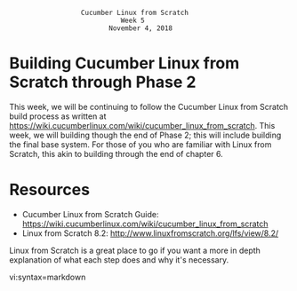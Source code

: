                       Cucumber Linux from Scratch
                                Week 5
                             November 4, 2018

# Building Cucumber Linux from Scratch through Phase 2

This week, we will be continuing to follow the Cucumber Linux from Scratch
build process as written at
https://wiki.cucumberlinux.com/wiki/cucumber_linux_from_scratch. This week, we
will building though the end of Phase 2; this will include building the final
base system. For those of you who are familiar with Linux from Scratch, this
akin to building through the end of chapter 6.

# Resources

* Cucumber Linux from Scratch Guide: https://wiki.cucumberlinux.com/wiki/cucumber_linux_from_scratch
* Linux from Scratch 8.2: http://www.linuxfromscratch.org/lfs/view/8.2/

Linux from Scratch is a great place to go if you want a more in depth
explanation of what each step does and why it's necessary.

vi:syntax=markdown
